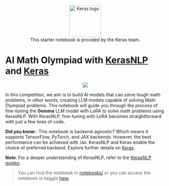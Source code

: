 <div align="center"><img src="https://keras.io/img/logo-small.png" alt="Keras logo" width="100"><br/>
This starter notebook is provided by the Keras team.</div>

# AI Math Olympiad with [KerasNLP](https://github.com/keras-team/keras-nlp) and [Keras](https://github.com/keras-team/keras)

<div align="center">
    <img src="https://i.ibb.co/9rx4pbX/AIMO.png">
</div>

In this competition, we aim is to build AI models that can solve tough math problems, in other words, creating LLM models capable of solving Math Olympiad problems. This notebook will guide you through the process of fine-tuning the **Gemma** LLM model with LoRA to solve math problems using KerasNLP. With KerasNLP, fine-tuning with LoRA becomes straightforward with just a few lines of code.

**Did you know:**: This notebook is backend-agnostic? Which means it supports TensorFlow, PyTorch, and JAX backends. However, the best performance can be achieved with `JAX`. KerasNLP and Keras enable the choice of preferred backend. Explore further details on [Keras](https://keras.io/keras_3/).

**Note**: For a deeper understanding of KerasNLP, refer to the [KerasNLP guides](https://keras.io/keras_nlp/).

> You can find the notebook in [notebooks/](./notebooks) or you can access the notebook in kaggle [here](https://www.kaggle.com/code/awsaf49/aimo-kerasnlp-starter/).
